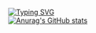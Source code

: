 [![Typing SVG](https://readme-typing-svg.herokuapp.com?font=Fira+Code&pause=1000&width=435&lines=%F0%9F%91%8BHello%EF%BD%9E%E6%88%91%E6%98%AF%E7%8E%8B%E5%AD%90%E6%AD%A3)](https://git.io/typing-svg)<br/>
[![Anurag's GitHub stats](https://github-readme-stats.vercel.app/api?username=zizheng02&hide=stars&count_private=true&show_icons=true&theme=dracula)](https://github.com/anuraghazra/github-readme-stats)
<!--
**zizheng02/zizheng02** is a ✨ _special_ ✨ repository because its `README.md` (this file) appears on your GitHub profile.

Here are some ideas to get you started:

- 🔭 I’m currently working on ...
- 🌱 I’m currently learning ...
- 👯 I’m looking to collaborate on ...
- 🤔 I’m looking for help with ...
- 💬 Ask me about ...
- 📫 How to reach me: ...
- 😄 Pronouns: ...
- ⚡ Fun fact: ...
-->
